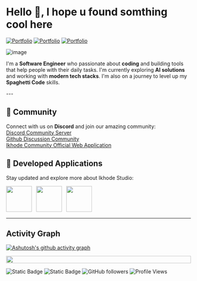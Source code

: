 <h1> Hello 👋, I hope u found somthing cool here</h1>

<!-- Header Links -->
[![Portfolio](https://img.shields.io/badge/-artstation-blue?style=flat&logo=artstation&logoColor=white)](https://www.artstation.com/ikhode)
[![Portfolio](https://img.shields.io/badge/-discord-graypink?style=flat&logo=discord&logoColor=white)](https://discord.com/invite/ySCGdyArHb)
[![Portfolio](https://img.shields.io/badge/-telegram-red?style=flat&logo=telegram&logoColor=white)](https://t.me/SOYTET)

<!-- Short Bio -->
<!-- </samp> for  -->
![image](https://github.com/user-attachments/assets/5470ded5-b424-4c79-8125-03b658a4291f)
<p> 
  I'm a <strong>Software Engineer</strong> who passionate about <strong>coding</strong> and building tools that help people with their daily tasks.
  I'm currently exploring <strong>AI solutions</strong> and working with <strong>modern tech stacks</strong>. I'm also on a journey to level up my 
  <strong>Spaghetti Code</strong> skills.
  <br>
</p>
---

## 🌟 Community
Connect with us on **Discord** and join our amazing community:  
[Discord Community Server](https://discord.gg/ySCGdyArHb) <br>
[Github Discussion Community](https://github.com/orgs/Ikhode-Technologies/discussions) <br>
[Ikhode Community Official Web Application](https://community.ikhode.com/) <br>

## 🔗 Developed Applications
Stay updated and explore more about Ikhode Studio:

<div align="left">

  <a href="https://rdlabcenter.vercel.app/app/voice-ai-changer" style="display:inline-block;">
    <img width="70" src="https://github.com/user-attachments/assets/3114c7b7-2de8-4ed2-920c-66ce61551ec4">
  </a>&nbsp;&nbsp;

  <a href="https://rdlabcenter.vercel.app/app/voice-ai-changer" style="display:inline-block;">
    <img width="70" src="https://github.com/user-attachments/assets/ce533cb4-2928-4221-9d37-4873848a4d00">
  </a>&nbsp;&nbsp;

  <a href="https://rdlabcenter.vercel.app/app/voice-ai-changer" style="display:inline-block;">
    <img width="70" src="https://github.com/user-attachments/assets/89ef2b6a-be0e-421e-8c38-8b7addee3c45">
  </a>

</div>

---


<!-- Activity Graph card -->
<h2>Activity Graph</h2>

[![Ashutosh's github activity graph](https://github-readme-activity-graph.vercel.app/graph?username=MyKhode&bg_color=000000&color=ffffff&line=ffffff&point=93f915&area=true&hide_border=true)](https://github.com/ashutosh00710/github-readme-activity-graph)

<img src="https://i.imgur.com/dBaSKWF.gif" height="20" width="100%">

![Static Badge](https://img.shields.io/badge/Thanks%20for%20visiting!-05122A)
![Static Badge](https://img.shields.io/badge/Show%20some%20%E2%9D%A4%EF%B8%8F%20by%20%E2%AD%90%20repositories%20you%20find%20helpful!%20-05122A)
![GitHub followers](https://img.shields.io/github/followers/MyKhode?style=flat&logo=github&color=05122A&labelColor=05122A)
![Profile Views](https://komarev.com/ghpvc/?username=MyKhode&style=flat&labelolor=05122A&color=05122A)


